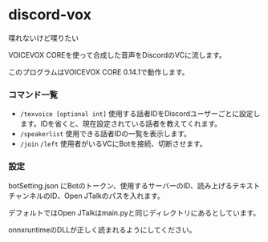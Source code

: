 # discord-vox
喋れないけど喋りたい

VOICEVOX COREを使って合成した音声をDiscordのVCに流します。

このプログラムはVOICEVOX CORE 0.14.1で動作します。

### コマンド一覧
- `/texvoice [optional int]` 使用する話者IDをDiscordユーザーごとに設定します。IDを省くと、現在設定されている話者を教えてくれます。
- `/speakerlist` 使用できる話者IDの一覧を表示します。
- `/join` `/left` 使用者がいるVCにBotを接続、切断させます。

### 設定
botSetting.json にBotのトークン、使用するサーバーのID、読み上げるテキストチャンネルのID、Open JTalkのパスを入れます。

デフォルトではOpen JTalkはmain.pyと同じディレクトリにあるとしています。

onnxruntimeのDLLが正しく読まれるようにしてください。
